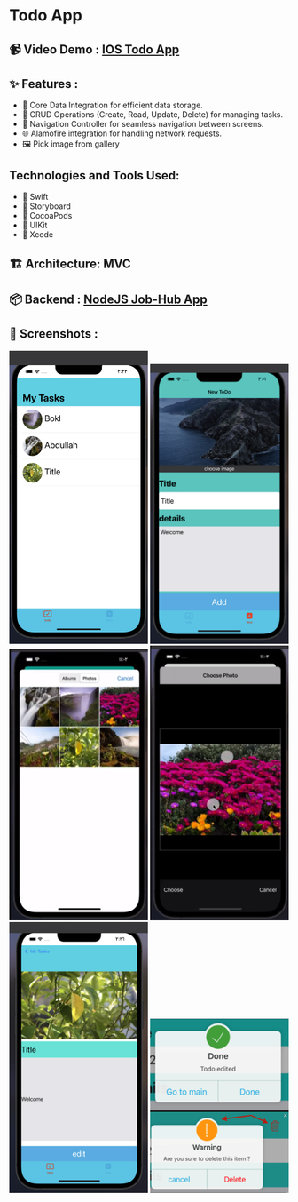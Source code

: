 # Todo App

## 📹 Video Demo : [IOS Todo App](https://drive.google.com/file/d/1DCo3cnI2GQNp34akC2_CDeW3-XWSOGGW/view?usp=sharing)

## ✨ Features :

- 🔄 Core Data Integration for efficient data storage.
- 📝 CRUD Operations (Create, Read, Update, Delete) for managing tasks.
- 📲 Navigation Controller for seamless navigation between screens.
- 🌐 Alamofire integration for handling network requests.
- 🖼️ Pick image from gallery

## Technologies and Tools Used:

- 📱 Swift
- 📱 Storyboard
- 📱 CocoaPods
- 📱 UIKit
- 📱 Xcode

## 🏗️ Architecture: MVC

## 📦 Backend : [NodeJS Job-Hub App](https://github.com/abdullahbokl/boklo_jobhub_backend)

## 📸 Screenshots :

<img src="screenshots/image1.png" width="250"> <img src="screenshots/image2.png" width="250"> <img src="screenshots/image3.png" width="250">
<img src="screenshots/image4.png" width="250"> <img src="screenshots/image5.png" width="250"> <img src="screenshots/image6.png" width="250">

##
